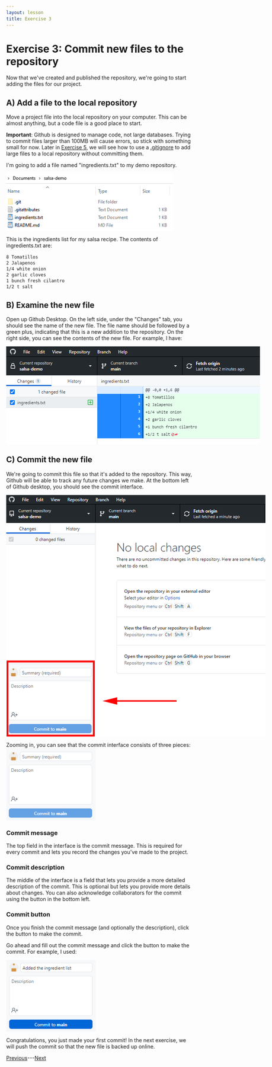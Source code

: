 ```yaml
---
layout: lesson
title: Exercise 3
---
```


# Exercise 3: Commit new files to the repository

Now that we've created and published the repository, we're going to start adding the files for our project.

## A) Add a file to the local repository

Move a project file into the local repository on your computer. This can be almost anything, but a code file is a good place to start.

**Important**: Github is designed to manage code, not large databases. Trying to commit files larger than 100MB will cause errors, so stick with something small for now. Later in [Exercise 5](exercise-5), we will see how to use a [.gitignore](05-gitignore) to add large files to a local repository without committing them.

I'm going to add a file named "ingredients.txt" to my demo repository.

<img src="..\assets\images\repo-contents-2.PNG" alt="A file browser for the salsa repository now includes a file named 'ingredients.txt'." style="max-width:450px;display:block">

This is the ingredients list for my salsa recipe. The contents of ingredients.txt are:

```
8 Tomatillos
2 Jalapenos
1/4 white onion
2 garlic cloves
1 bunch fresh cilantro
1/2 t salt
```

## B) Examine the new file

Open up Github Desktop. On the left side, under the "Changes" tab, you should see the name of the new file. The file name should be followed by a green plus, indicating that this is a new addition to the repository. On the right side, you can see the contents of the new file. For example, I have:

<img src="..\assets\images\add-file.PNG" alt="Github desktop shows the name of the new 'ingredients.txt' file on the left side, and the contents of the file on the right side." style="max-width:700px;display:block">

## C) Commit the new file

We're going to commit this file so that it's added to the repository. This way, Github will be able to track any future changes we make. At the bottom left of Github desktop, you should see the commit interface.

<img src="..\assets\images\commit.png" alt="A snapshot of Github Desktop with an arrow point to the commit interface in the bottom left." style="max-width:700px;display:block">

Zooming in, you can see that the commit interface consists of three pieces:
<img src="..\assets\images\commit-box.PNG" alt="A zoomed view of the Github Desktop commit interface with three fields." style="max-width:241px;display:block">

### Commit message
The top field in the interface is the commit message. This is required for every commit and lets you record the changes you've made to the project.

### Commit description
The middle of the interface is a field that lets you provide a more detailed description of the commit. This is optional but lets you provide more details about changes. You can also acknowledge collaborators for the commit using the button in the bottom left.

### Commit button
Once you finish the commit message (and optionally the description), click the button to make the commit.

Go ahead and fill out the commit message and click the button to make the commit. For example, I used:

<img src="..\assets\images\demo-add.PNG" alt="A zoomed view of the Github Desktop commit interface the commit message filled out. The message indicates that an ingredient list was added to the demo." style="max-width:242px;display:block">

Congratulations, you just made your first commit! In the next exercise, we will push the commit so that the new file is backed up online.

[Previous](exercise-2)---[Next](exercise-4)
